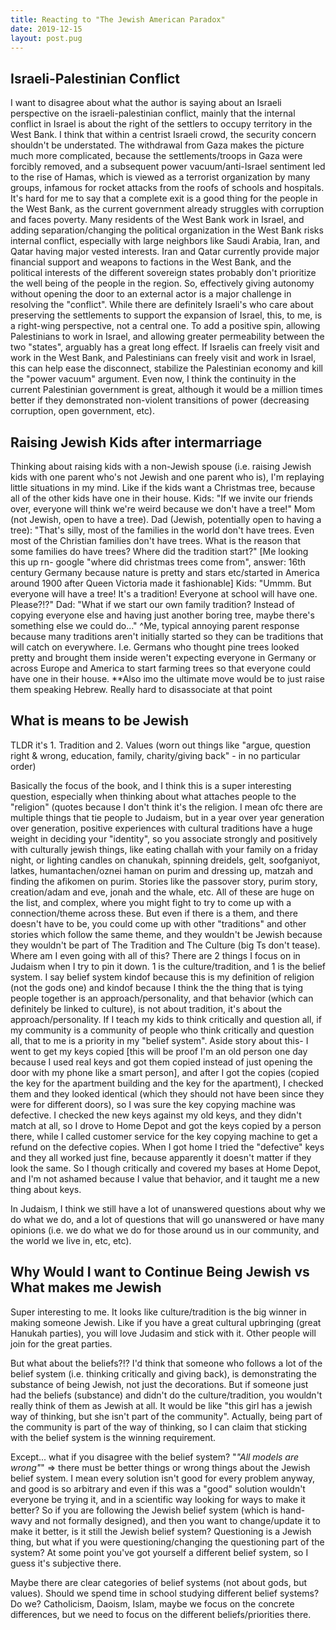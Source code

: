```yaml
---
title: Reacting to "The Jewish American Paradox"
date: 2019-12-15
layout: post.pug
---
```


## Israeli-Palestinian Conflict ##
I want to disagree about what the author is saying about an Israeli perspective on the israeli-palestinian conflict, mainly that the internal conflict in Israel is about the right of the settlers to occupy territory in the West Bank. I think that within a centrist Israeli crowd, the security concern shouldn't be understated. The withdrawal from Gaza makes the picture much more complicated, because the settlements/troops in Gaza were forcibly removed, and a subsequent power vacuum/anti-Israel sentiment led to the rise of Hamas, which is viewed as a terrorist organization by many groups, infamous for rocket attacks from the roofs of schools and hospitals. It's hard for me to say that a complete exit is a good thing for the people in the West Bank, as the current government already struggles with corruption and faces poverty. Many residents of the West Bank work in Israel, and adding separation/changing the political organization in the West Bank risks internal conflict, especially with large neighbors like Saudi Arabia, Iran, and Qatar having major vested interests. Iran and Qatar currently provide major financial support and weapons to factions in the West Bank, and the political interests of the different sovereign states probably don't prioritize the well being of the people in the region. So, effectively giving autonomy without opening the door to an external actor is a major challenge in resolving the "conflict". While there are definitely Israeli's who care about preserving the settlements to support the expansion of Israel, this, to me, is a right-wing perspective, not a central one. To add a positive spin, allowing Palestinians to work in Israel, and allowing greater permeability between the two "states", arguably has a great long effect. If Israelis can freely visit and work in the West Bank, and Palestinians can freely visit and work in Israel, this can help ease the disconnect, stabilize the Palestinian economy and kill the "power vacuum" argument. Even now, I think the continuity in the current Palestinian government is great, although it would be a million times better if they demonstrated non-violent transitions of power (decreasing corruption, open government, etc).

## Raising Jewish Kids after intermarriage ##
Thinking about raising kids with a non-Jewish spouse (i.e. raising Jewish kids with one parent who's not Jewish and one parent who is), I'm replaying little situations in my mind. Like if the kids want a Christmas tree, because all of the other kids have one in their house. 
Kids: "If we invite our friends over, everyone will think we're weird because we don't have a tree!" 
Mom (not Jewish, open to have a tree). 
Dad (Jewish, potentially open to having a tree): "That's silly, most of the families in the world don't have trees. Even most of the Christian families don't have trees. What is the reason that some families do have trees? Where did the tradition start?" [Me looking this up rn- google "where did christmas trees come from", answer: 16th century Germany because nature is pretty and stars etc/started in America around 1900 after Queen Victoria made it fashionable]
Kids: "Ummm. But everyone will have a tree! It's a tradition! Everyone at school will have one. Please?!?"
Dad: "What if we start our own family tradition? Instead of copying everyone else and having just another boring tree, maybe there's something else we could do..."
^Me, typical annoying parent response because many traditions aren't initially started so they can be traditions that will catch on everywhere. I.e. Germans who thought pine trees looked pretty and brought them inside weren't expecting everyone in Germany or across Europe and America to start farming trees so that everyone could have one in their house.
**Also imo the ultimate move would be to just raise them speaking Hebrew. Really hard to disassociate at that point

## What is means to be Jewish ##
TLDR it's 1. Tradition and 2. Values (worn out things like "argue, question right & wrong, education, family, charity/giving back" - in no particular order)

Basically the focus of the book, and I think this is a super interesting question, especially when thinking about what attaches people to the "religion" (quotes because I don't think it's the religion. I mean ofc there are multiple things that tie people to Judaism, but in a year over year generation over generation, positive experiences with cultural traditions have a huge weight in deciding your "identity", so you associate strongly and positively with culturally jewish things, like eating challah with your family on a friday night, or lighting candles on chanukah, spinning dreidels, gelt, soofganiyot, latkes, humantachen/oznei haman on purim and dressing up, matzah and finding the afikomen on purim. Stories like the passover story, purim story, creation/adam and eve, jonah and the whale, etc. All of these are huge on the list, and complex, where you might fight to try to come up with a connection/theme across these. But even if there is a them, and there doesn't have to be, you could come up with other "traditions" and other stories which follow the same theme, and they wouldn't be Jewish because they wouldn't be part of The Tradition and The Culture (big Ts don't tease). Where am I even going with all of this? There are 2 things I focus on in Judaism when I try to pin it down. 1 is the culture/tradition, and 1 is the belief system. I say belief system kindof because this is my definition of religion (not the gods one) and kindof because I think the the thing that is tying people together is an approach/personality, and that behavior (which can definitely be linked to culture), is not about tradition, it's about the approach/personality. If I teach my kids to think critically and question all, if my community is a community of people who think critically and question all, that to me is a priority in my "belief system".  Aside story about this- I went to get my keys copied [this will be proof I'm an old person one day because I used real keys and got them copied instead of just opening the door with my phone like a smart person], and after I got the copies (copied the key for the apartment building and the key for the apartment), I checked them and they looked identical (which they should not have been since they were for different doors), so I was sure the key copying machine was defective. I checked the new keys against my old keys, and they didn't match at all, so I drove to Home Depot and got the keys copied by a  person there, while I called customer service for the key copying machine to get a refund on the defective copies. When I got home I tried the "defective" keys and they all worked just fine, because apparently it doesn't matter if they look the same. So I though critically and covered my bases at Home Depot, and I'm not ashamed because I value that behavior, and it taught me a new thing about keys.

In Judaism, I think we still have a lot of unanswered questions about why we do what we do, and a lot of questions that will go unanswered or have many opinions (i.e. we do what we do for those around us in our community, and the world we live in, etc, etc).

## Why Would I want to Continue Being Jewish vs What makes me Jewish ##
Super interesting to me. It looks like culture/tradition is the big winner in making someone Jewish. Like if you have a great cultural upbringing (great Hanukah parties), you will love Judasim and stick with it. Other people will join for the great parties.

But what about the beliefs?!? I'd think that someone who follows a lot of the belief system (i.e. thinking critically and giving back), is demonstrating the substance of being Jewish, not just the decorations. But if someone just had the beliefs (substance) and didn't do the culture/tradition, you wouldn't really think of them as Jewish at all. It would be like "this girl has a jewish way of thinking, but she isn't part of the community". Actually, being part of the community is part of the way of thinking, so I can claim that sticking with the belief system is the winning requirement.

Except... what if you disagree with the belief system? "*"All models are wrong"*" => there must be better things or wrong things about the Jewish belief system. I mean every solution isn't good for every problem anyway, and good is so arbitrary and even if this was a "good" solution wouldn't everyone be trying it, and in a scientific way looking for ways to make it better? So if you are following the Jewish belief system (which is hand-wavy and not formally designed), and then you want to change/update it to make it better, is it still the Jewish belief system? Questioning is a Jewish thing, but what if you were questioning/changing the questioning part of the system? At some point you've got yourself a different belief system, so I guess it's subjective there.

Maybe there are clear categories of belief systems (not about gods, but values). Should we spend time in school studying different belief systems? Do we? Catholicism, Daoism, Islam, maybe we focus on the concrete differences, but we need to focus on the different beliefs/priorities there.
